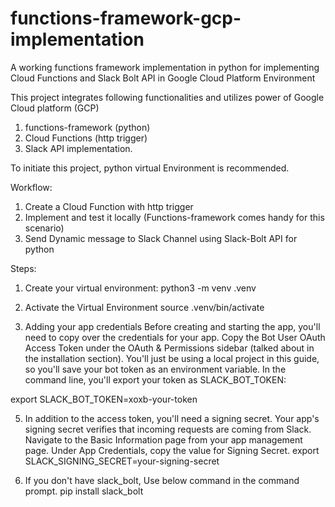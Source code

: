 # functions-framework-gcp-implementation
A working functions framework implementation in python for implementing Cloud Functions and Slack Bolt API in Google Cloud Platform Environment

This project integrates following functionalities and utilizes power of Google Cloud platform (GCP)
1. functions-framework (python)
2. Cloud Functions (http trigger)
3. Slack API implementation.


To initiate this project, python virtual Environment is recommended.

Workflow:
1. Create a Cloud Function with http trigger
2. Implement and test it locally (Functions-framework comes handy for this scenario)
3. Send Dynamic message to Slack Channel using Slack-Bolt API for python

Steps:
1. Create your virtual environment:
python3 -m venv .venv

2. Activate the Virtual Environment
source .venv/bin/activate 

3. Adding your app credentials
Before creating and starting the app, you'll need to copy over the credentials for your app. Copy the Bot User OAuth Access Token under the OAuth & Permissions sidebar (talked about in the installation section).
You'll just be using a local project in this guide, so you'll save your bot token as an environment variable. In the command line, you'll export your token as SLACK_BOT_TOKEN:

export SLACK_BOT_TOKEN=xoxb-your-token

5. In addition to the access token, you'll need a signing secret. Your app's signing secret verifies that incoming requests are coming from Slack. Navigate to the Basic Information page from your app management page. Under App Credentials, copy the value for Signing Secret.
export SLACK_SIGNING_SECRET=your-signing-secret

6. If you don't have slack_bolt, Use below command in the command prompt.
pip install slack_bolt

